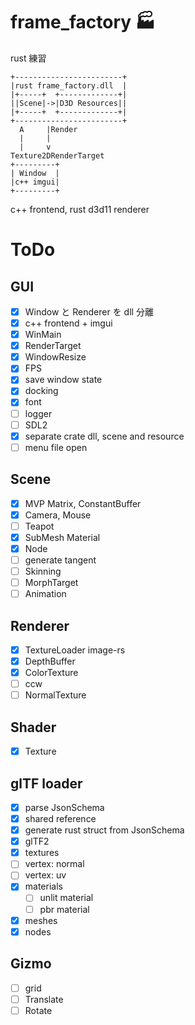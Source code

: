 # frame_factory 🏭
rust 練習

```
+------------------------+
|rust frame_factory.dll  |
|+-----+  +-------------+|
||Scene|->|D3D Resources||
|+-----+  +-------------+|
+------------------------+
  A     |Render
  |     |
  |     v
Texture2DRenderTarget
+---------+
| Window  |
|c++ imgui|
+---------+
```
c++ frontend, rust d3d11 renderer

# ToDo
## GUI
* [x] Window と Renderer を dll 分離
* [x] c++ frontend + imgui
* [x] WinMain
* [x] RenderTarget
* [x] WindowResize
* [x] FPS
* [x] save window state
* [x] docking
* [x] font
* [ ] logger
* [ ] SDL2
* [x] separate crate dll, scene and resource
* [ ] menu file open

## Scene
* [x] MVP Matrix, ConstantBuffer
* [x] Camera, Mouse
* [ ] Teapot
* [x] SubMesh Material
* [x] Node
* [ ] generate tangent
* [ ] Skinning
* [ ] MorphTarget
* [ ] Animation

## Renderer
* [x] TextureLoader image-rs
* [x] DepthBuffer
* [x] ColorTexture
* [ ] ccw
* [ ] NormalTexture

## Shader
* [x] Texture

## glTF loader
* [x] parse JsonSchema
* [x] shared reference
* [x] generate rust struct from JsonSchema
* [x] glTF2
* [x] textures
* [ ] vertex: normal
* [ ] vertex: uv
* [x] materials
    * [ ] unlit material
    * [ ] pbr material
* [x] meshes
* [x] nodes

## Gizmo
* [ ] grid
* [ ] Translate
* [ ] Rotate
